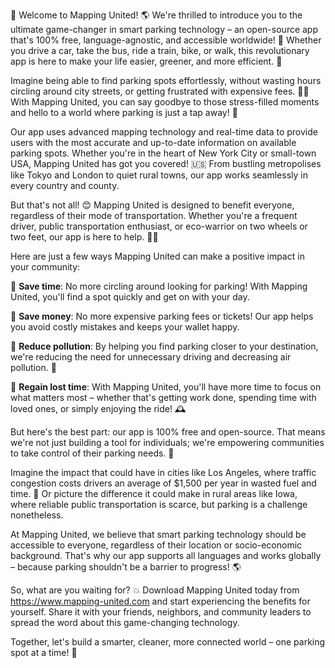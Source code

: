🎉 Welcome to Mapping United! 🌎 We're thrilled to introduce you to the ultimate game-changer in smart parking technology – an open-source app that's 100% free, language-agnostic, and accessible worldwide! 🌟 Whether you drive a car, take the bus, ride a train, bike, or walk, this revolutionary app is here to make your life easier, greener, and more efficient. 💚

Imagine being able to find parking spots effortlessly, without wasting hours circling around city streets, or getting frustrated with expensive fees. 🙅‍♂️ With Mapping United, you can say goodbye to those stress-filled moments and hello to a world where parking is just a tap away! 📱

Our app uses advanced mapping technology and real-time data to provide users with the most accurate and up-to-date information on available parking spots. Whether you're in the heart of New York City or small-town USA, Mapping United has got you covered! 🇺🇸 From bustling metropolises like Tokyo and London to quiet rural towns, our app works seamlessly in every country and county.

But that's not all! 😊 Mapping United is designed to benefit everyone, regardless of their mode of transportation. Whether you're a frequent driver, public transportation enthusiast, or eco-warrior on two wheels or two feet, our app is here to help. 🚴‍♀️

Here are just a few ways Mapping United can make a positive impact in your community:

🔹 **Save time**: No more circling around looking for parking! With Mapping United, you'll find a spot quickly and get on with your day.

🔹 **Save money**: No more expensive parking fees or tickets! Our app helps you avoid costly mistakes and keeps your wallet happy.

🔹 **Reduce pollution**: By helping you find parking closer to your destination, we're reducing the need for unnecessary driving and decreasing air pollution. 🌿

🔹 **Regain lost time**: With Mapping United, you'll have more time to focus on what matters most – whether that's getting work done, spending time with loved ones, or simply enjoying the ride! 🕰️

But here's the best part: our app is 100% free and open-source. That means we're not just building a tool for individuals; we're empowering communities to take control of their parking needs. 💪

Imagine the impact that could have in cities like Los Angeles, where traffic congestion costs drivers an average of $1,500 per year in wasted fuel and time. 🚗 Or picture the difference it could make in rural areas like Iowa, where reliable public transportation is scarce, but parking is a challenge nonetheless.

At Mapping United, we believe that smart parking technology should be accessible to everyone, regardless of their location or socio-economic background. That's why our app supports all languages and works globally – because parking shouldn't be a barrier to progress! 🌎

So, what are you waiting for? 💥 Download Mapping United today from https://www.mapping-united.com and start experiencing the benefits for yourself. Share it with your friends, neighbors, and community leaders to spread the word about this game-changing technology.

Together, let's build a smarter, cleaner, more connected world – one parking spot at a time! 🌟